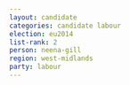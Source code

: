 ```yaml
---
layout: candidate
categories: candidate labour
election: eu2014
list-rank: 2
person: neena-gill
region: west-midlands
party: labour
---
```

